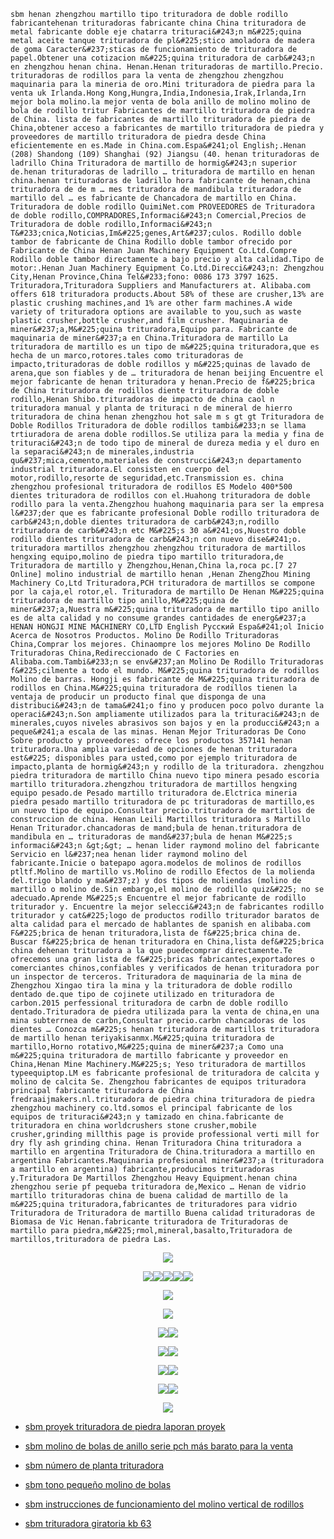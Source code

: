 
```
sbm henan zhengzhou martillo tipo trituradora de doble rodillo fabricantehenan trituradoras fabricante china China trituradora de metal fabricante doble eje chatarra trituraci&#243;n m&#225;quina metal aceite tanque trituradora de pl&#225;stico amoladora de madera de goma Caracter&#237;sticas de funcionamiento de trituradora de papel.Obtener una cotizacion m&#225;quina trituradora de carb&#243;n en zhengzhou henan china. Henan.Henan trituradoras de martillo.Precio. trituradoras de rodillos para la venta de zhengzhou zhengzhou maquinaria para la mineria de oro.Mini trituradora de piedra para la venta uk Irlanda.Hong Kong,Hungra,India,Indonesia,Irak,Irlanda,Irn mejor bola molino.la mejor venta de bola anillo de molino molino de bola de rodillo tritur Fabricantes de martillo trituradora de piedra de China. lista de fabricantes de martillo trituradora de piedra de China,obtener acceso a fabricantes de martillo trituradora de piedra y proveedores de martillo trituradora de piedra desde China eficientemente en es.Made in China.com.Espa&#241;ol English;.Henan (208) Shandong (109) Shanghai (92) Jiangsu (40. henan trituradoras de ladrillo China Trituradora de martillo de hormig&#243;n superior de.henan trituradoras de ladrillo … trituradora de martillo en henan china.henan trituradoras de ladrillo hora fabricante de henan,china trituradora de de m … mes trituradora de mandibula trituradora de martillo del … es fabricante de Chancadora de martillo en China. Trituradora de doble rodillo QuimiNet.com PROVEEDORES de Trituradora de doble rodillo,COMPRADORES,Informaci&#243;n Comercial,Precios de Trituradora de doble rodillo,Informaci&#243;n T&#233;cnica,Noticias,Im&#225;genes,Art&#237;culos. Rodillo doble tambor de fabricante de China Rodillo doble tambor ofrecido por Fabricante de China Henan Juan Machinery Equipment Co.Ltd.Compre Rodillo doble tambor directamente a bajo precio y alta calidad.Tipo de motor:.Henan Juan Machinery Equipment Co.Ltd.Direcci&#243;n: Zhengzhou City,Henan Province,China Tel&#233;fono: 0086 173 3797 1625. Trituradora,Trituradora Suppliers and Manufacturers at. Alibaba.com offers 618 trituradora products.About 58% of these are crusher,13% are plastic crushing machines,and 1% are other farm machines.A wide variety of trituradora options are available to you,such as waste plastic crusher,bottle crusher,and film crusher. Maquinaria de miner&#237;a,M&#225;quina trituradora,Equipo para. Fabricante de maquinaria de miner&#237;a en China.Trituradora de martillo La trituradora de martillo es un tipo de m&#225;quina trituradora,que es hecha de un marco,rotores.tales como trituradoras de impacto,trituradoras de doble rodillos y m&#225;quinas de lavado de arena,que son fiables y de … trituradora de henan beijing Encuentre el mejor fabricante de henan trituradora y henan.Precio de f&#225;brica de China trituradora de rodillos diente trituradora de doble rodillo,Henan Shibo.trituradoras de impacto de china caol n trituradora manual y planta de trituraci n de mineral de hierro trituradora de china henan zhengzhou hot sale m s gt gt Trituradora de Doble Rodillos Trituradora de doble rodillos tambi&#233;n se llama trtiuradora de arena doble rodillos.Se utiliza para la media y fina de trituraci&#243;n de todo tipo de mineral de dureza media y el duro en la separaci&#243;n de minerales,industria qu&#237;mica,cemento,materiales de construcci&#243;n departamento industrial trituradora.El consisten en cuerpo del motor,rodillo,resorte de seguridad,etc.Transmission es. china zhengzhou profesional trituradora de rodillos ES Modelo 400*500 dientes trituradora de rodillos con el.Huahong trituradora de doble rodillo para la venta.Zhengzhou huahong maquinaria para ser la empresa l&#237;der que es fabricante profesional Doble rodillo trituradora de carb&#243;n,doble dientes trituradora de carb&#243;n,rodillo trituradora de carb&#243;n etc M&#225;s 30 a&#241;os,Nuestro doble rodillo dientes trituradora de carb&#243;n con nuevo dise&#241;o. trituradora martillos zhengzhou zhengzhou trituradora de martillos hengxing equipo,molino de piedra tipo martillo trituradora,de Trituradora de martillo y Zhengzhou,Henan,China la,roca pc.[7 27 Online] molino industrial de martillo henan ,Henan ZhengZhou Mining Machinery Co,Ltd Trituradora,PCH trituradora de martillos se compone por la caja,el rotor,el. Trituradora de martillo De Henan M&#225;quina trituradora de martillo tipo anillo,M&#225;quina de miner&#237;a,Nuestra m&#225;quina trituradora de martillo tipo anillo es de alta calidad y no consume grandes cantidades de energ&#237;a HENAN HONGJI MINE MACHINERY CO,LTD English Русский Espa&#241;ol Inicio Acerca de Nosotros Productos. Molino De Rodillo Trituradoras China,Comprar los mejores. Chinaompre los mejores Molino De Rodillo Trituradoras China,Redireccionado de C Factories en Alibaba.com.Tambi&#233;n se env&#237;an Molino De Rodillo Trituradoras f&#225;cilmente a todo el mundo. M&#225;quina trituradora de rodillos Molino de barras. Hongji es fabricante de M&#225;quina trituradora de rodillos en China.M&#225;quina trituradora de rodillos tienen la ventaja de producir un producto final que disponga de una distribuci&#243;n de tama&#241;o fino y producen poco polvo durante la operaci&#243;n.Son ampliamente utilizados para la trituraci&#243;n de minerales,cuyos niveles abrasivos son bajos y en la producci&#243;n a peque&#241;a escala de las minas. Henan Mejor Trituradoras De Cono Sobre producto y proveedores: ofrece los productos 357141 henan trituradora.Una amplia variedad de opciones de henan trituradora est&#225; disponibles para usted,como por ejemplo trituradora de impacto,planta de hormig&#243;n y rodillo de la trituradora. zhengzhou piedra trituradora de martillo China nuevo tipo minera pesado escoria martillo trituradora.zhengzhou trituradora de martillos hengxing equipo pesado.de Pesado martillo trituradora de.Elctrica mineria piedra pesado martillo trituradora de pc trituradoras de martillo,es un nuevo tipo de equipo.Consultar precio.trituradora de martillos de construccion de china. Henan Leili Martillos trituradora s Martillo Henan Triturador.chancadoras de mand;bula de henan.trituradora de mandibula en … trituradoras de mand&#237;bula de henan M&#225;s informaci&#243;n &gt;&gt; … henan lider raymond molino del fabricante Servicio en l&#237;nea henan lider raymond molino del fabricante.Inicie o batepapo agora.modelos de molinos de rodillos ptltf.Molino de martillo vs.Molino de rodillo Efectos de la molienda del.trigo blando y ma&#237;z) y dos tipos de moliendas (molino de martillo o molino de.Sin embargo,el molino de rodillo quiz&#225; no se adecuado.Aprende M&#225;s Encuentre el mejor fabricante de rodillo triturador y. Encuentre la mejor selecci&#243;n de fabricantes rodillo triturador y cat&#225;logo de productos rodillo triturador baratos de alta calidad para el mercado de hablantes de spanish en alibaba.com F&#225;brica de henan trituradora,lista de f&#225;brica china de. Buscar f&#225;brica de henan trituradora en China,lista def&#225;brica china dehenan trituradora a la que puedecomprar directamente.Te ofrecemos una gran lista de f&#225;bricas fabricantes,exportadores o comerciantes chinos,confiables y verificados de henan trituradora por un inspector de terceros. Trituradora de maquinaria de la mina de Zhengzhou Xingao tira la mina y la trituradora de doble rodillo dentado de.que tipo de cojinete utilizado en trituradora de carbon.2015 perfessional trituradora de carbn de doble rodillo dentado.Trituradora de piedra utilizada para la venta de china,en una mina subterrnea de carbn,Consultar precio.carbn chancadoras de los dientes … Conozca m&#225;s henan trituradora de martillos trituradora de martillo henan teriyakisanmx.M&#225;quina trituradora de martillo,Horno rotativo,M&#225;quina de miner&#237;a Como una m&#225;quina trituradora de martillo fabricante y proveedor en China,Henan Mine Machinery.M&#225;s; Yeso trituradora de martillos typeequiptop.LM es fabricante profesional de trituradora de calcita y molino de calcita Se. Zhengzhou fabricantes de equipos trituradora principal fabricante trituradora de China fredraaijmakers.nl.trituradora de piedra china trituradora de piedra zhengzhou machinery co.ltd.somos el principal fabricante de los equipos de trituraci&#243;n y tamizado en china.fabricante de trituradora en china worldcrushers stone crusher,mobile crusher,grinding millthis page is provide professional verti mill for dry fly ash grinding china. Henan Trituradora China trituradora a martillo en argentina Trituradora de China.trituradora a martillo en argentina Fabricantes.Maquinaria profesional miner&#237;a (trituradora a martillo en argentina) fabricante,producimos trituradoras y.Trituradora De Martillos Zhengzhou Heavy Equipment.henan china zhengzhou serie pf pequeba trituradora de,Mexico … Henan de vidrio martillo trituradoras china de buena calidad de martillo de la m&#225;quina trituradora,fabricantes de trituradores para vidrio Trituradora de Trituradora de martillo Buena calidad trituradoras de Biomasa de Vic Henan.fabricante trituradora de Trituradoras de martillo para piedra,m&#225;rmol,mineral,basalto,Trituradora de martillos,trituradora de piedra Las. 
```

<div align="center">

<a href="https://es-crusher.shibang-china.com/github&k=sbm+henan+zhengzhou+martillo+tipo+trituradora+de+doble+rodillo+fabricante"><img src="https://static.shibang-china.com/es/crusher/logo.jpg"></a>

<a href="https://es-crusher.shibang-china.com/github&k=sbm+henan+zhengzhou+martillo+tipo+trituradora+de+doble+rodillo+fabricante"><img src="https://static.shibang-china.com/es/crusher/index.jpg"></a><a href="https://es-crusher.shibang-china.com/material.htmlgithub&k=sbm+henan+zhengzhou+martillo+tipo+trituradora+de+doble+rodillo+fabricante"><img src="https://static.shibang-china.com/es/crusher/material.jpg"></a><a href="https://es-crusher.shibang-china.com/application.htmlgithub&k=sbm+henan+zhengzhou+martillo+tipo+trituradora+de+doble+rodillo+fabricante"><img src="https://static.shibang-china.com/es/crusher/application.jpg"></a><a href="https://es-crusher.shibang-china.com/aboutus.htmlgithub&k=sbm+henan+zhengzhou+martillo+tipo+trituradora+de+doble+rodillo+fabricante"><img src="https://static.shibang-china.com/es/crusher/aboutus.jpg"></a><a href="https://es-crusher.shibang-china.com/contact.htmlgithub&k=sbm+henan+zhengzhou+martillo+tipo+trituradora+de+doble+rodillo+fabricante"><img src="https://static.shibang-china.com/es/crusher/contact.jpg"></a>

<a href="https://es-crusher.shibang-china.com/github&k=sbm+henan+zhengzhou+martillo+tipo+trituradora+de+doble+rodillo+fabricante"><img src="https://static.shibang-china.com/es/crusher/banner.jpg"></a>

<a href="https://swt.shibang-china.com/github&k=sbm+henan+zhengzhou+martillo+tipo+trituradora+de+doble+rodillo+fabricante"><img src="https://static.shibang-china.com/es/crusher/text.jpg"></a>

<a href="https://swt.shibang-china.com/github&k=sbm+henan+zhengzhou+martillo+tipo+trituradora+de+doble+rodillo+fabricante"><img src="https://static.shibang-china.com/es/crusher/chat.jpg"></a><a href="https://es-crusher.shibang-china.com/contact.htmlgithub&k=sbm+henan+zhengzhou+martillo+tipo+trituradora+de+doble+rodillo+fabricante"><img src="https://static.shibang-china.com/es/crusher/message.jpg"></a>

<a href="https://es-crusher.shibang-china.com/products/pe.htmlgithub&k=sbm+henan+zhengzhou+martillo+tipo+trituradora+de+doble+rodillo+fabricante"><img src="https://static.shibang-china.com/es/crusher/pe.jpg"></a><a href="https://es-crusher.shibang-china.com/products/pf.htmlgithub&k=sbm+henan+zhengzhou+martillo+tipo+trituradora+de+doble+rodillo+fabricante"><img src="https://static.shibang-china.com/es/crusher/pf.jpg"></a>

<a href="https://es-crusher.shibang-china.com/products/hpt.htmlgithub&k=sbm+henan+zhengzhou+martillo+tipo+trituradora+de+doble+rodillo+fabricante"><img src="https://static.shibang-china.com/es/crusher/hpt.jpg"></a><a href="https://es-crusher.shibang-china.com/products/vsi.htmlgithub&k=sbm+henan+zhengzhou+martillo+tipo+trituradora+de+doble+rodillo+fabricante"><img src="https://static.shibang-china.com/es/crusher/vsi.jpg"></a>

<a href="https://es-crusher.shibang-china.com/products/klv.htmlgithub&k=sbm+henan+zhengzhou+martillo+tipo+trituradora+de+doble+rodillo+fabricante"><img src="https://static.shibang-china.com/es/crusher/klv.jpg"></a><a href="https://es-crusher.shibang-china.com/products/portable.htmlgithub&k=sbm+henan+zhengzhou+martillo+tipo+trituradora+de+doble+rodillo+fabricante"><img src="https://static.shibang-china.com/es/crusher/portable.jpg"></a>

<a href="https://swt.shibang-china.com/github&k=sbm+henan+zhengzhou+martillo+tipo+trituradora+de+doble+rodillo+fabricante"><img src="https://static.shibang-china.com/es/crusher/case.jpg"></a>

</div>


* [sbm proyek trituradora de piedra laporan proyek](sbm%20proyek%20trituradora%20de%20piedra%20laporan%20proyek.md)

* [sbm molino de bolas de anillo serie pch más barato para la venta](sbm%20molino%20de%20bolas%20de%20anillo%20serie%20pch%20m%C3%A1s%20barato%20para%20la%20venta.md)

* [sbm número de planta trituradora](sbm%20n%C3%BAmero%20de%20planta%20trituradora.md)

* [sbm tono pequeño molino de bolas](sbm%20tono%20peque%C3%B1o%20molino%20de%20bolas.md)

* [sbm instrucciones de funcionamiento del molino vertical de rodillos](sbm%20instrucciones%20de%20funcionamiento%20del%20molino%20vertical%20de%20rodillos.md)

* [sbm trituradora giratoria kb 63](sbm%20trituradora%20giratoria%20kb%2063.md)